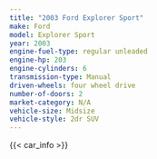 ```yaml
---
title: "2003 Ford Explorer Sport"
make: Ford
model: Explorer Sport
year: 2003
engine-fuel-type: regular unleaded
engine-hp: 203
engine-cylinders: 6
transmission-type: Manual
driven-wheels: four wheel drive
number-of-doors: 2
market-category: N/A
vehicle-size: Midsize
vehicle-style: 2dr SUV
---
```


{{< car_info >}}
